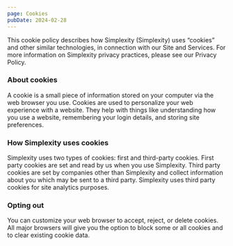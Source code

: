 ```yaml
---
page: Cookies
pubDate: 2024-02-28
---
```

This cookie policy describes how Simplexity (Simplexity) uses “cookies” and other similar technologies, in connection with our Site and Services. For more information on Simplexity privacy practices, please see our Privacy Policy.
### About cookies
A cookie is a small piece of information stored on your computer via the web browser you use. Cookies are used to personalize your web experience with a website. They help with things like understanding how you use a website, remembering your login details, and storing site preferences.
### How Simplexity uses cookies
Simplexity uses two types of cookies: first and third-party cookies. First party cookies are set and read by us when you use Simplexity. Third party cookies are set by companies other than Simplexity and collect information about you which may be sent to a third party. Simplexity uses third party cookies for site analytics purposes.
### Opting out
You can customize your web browser to accept, reject, or delete cookies. All major browsers will give you the option to block some or all cookies and to clear existing cookie data.
